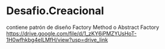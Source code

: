 # Desafio.Creacional
contiene patrón de diseño Factory Method o Abstract Factory
https://drive.google.com/file/d/1_zKY6jPMZYUsHoT-1H0wfhkbg4eILMfH/view?usp=drive_link
